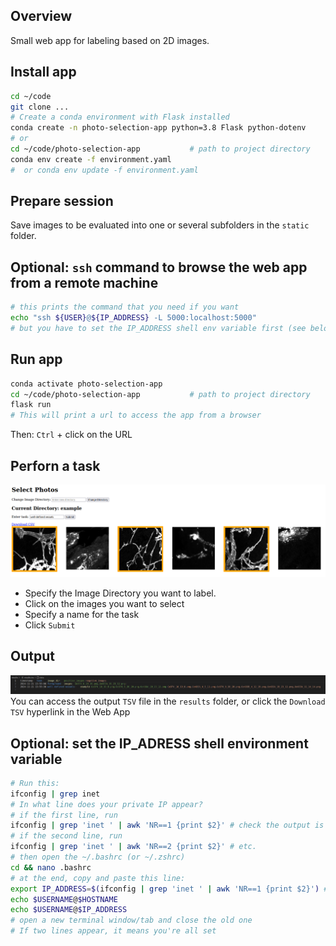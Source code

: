 ## Overview
Small web app for labeling based on 2D images.


## Install app

```bash
cd ~/code
git clone ...
# Create a conda environment with Flask installed
conda create -n photo-selection-app python=3.8 Flask python-dotenv
# or
cd ~/code/photo-selection-app           # path to project directory
conda env create -f environment.yaml
#  or conda env update -f environment.yaml
```

## Prepare session
Save images to be evaluated into one or several subfolders in the `static` folder.

## Optional: `ssh` command to browse the web app from a remote machine
```bash
# this prints the command that you need if you want 
echo "ssh ${USER}@${IP_ADDRESS} -L 5000:localhost:5000" 
# but you have to set the IP_ADDRESS shell env variable first (see below)
```

## Run app
```bash
conda activate photo-selection-app
cd ~/code/photo-selection-app           # path to project directory
flask run
# This will print a url to access the app from a browser
```

Then: `Ctrl` + click on the URL

## Perforn a task
![webapp-screenshot](assets/images/webapp-screenshot.png)
- Specify the Image Directory you want to label.
- Click on the images you want to select
- Specify a name for the task
- Click `Submit`

## Output
![tsv-table-screenshot](assets/images/tsv-table-screenshot.png)
You can access the output `TSV` file in the `results` folder, or click the `Download TSV` hyperlink in the Web App


## Optional: set the IP_ADRESS shell environment variable
```bash
# Run this:
ifconfig | grep inet
# In what line does your private IP appear?
# if the first line, run
ifconfig | grep 'inet ' | awk 'NR==1 {print $2}' # check the output is the correct address
# if the second line, run
ifconfig | grep 'inet ' | awk 'NR==2 {print $2}' # etc.
# then open the ~/.bashrc (or ~/.zshrc)
cd && nano .bashrc
# at the end, copy and paste this line:
export IP_ADDRESS=$(ifconfig | grep 'inet ' | awk 'NR==1 {print $2}') ## or NR==2...
echo $USERNAME@$HOSTNAME
echo $USERNAME@$IP_ADDRESS
# open a new terminal window/tab and close the old one
# If two lines appear, it means you're all set


